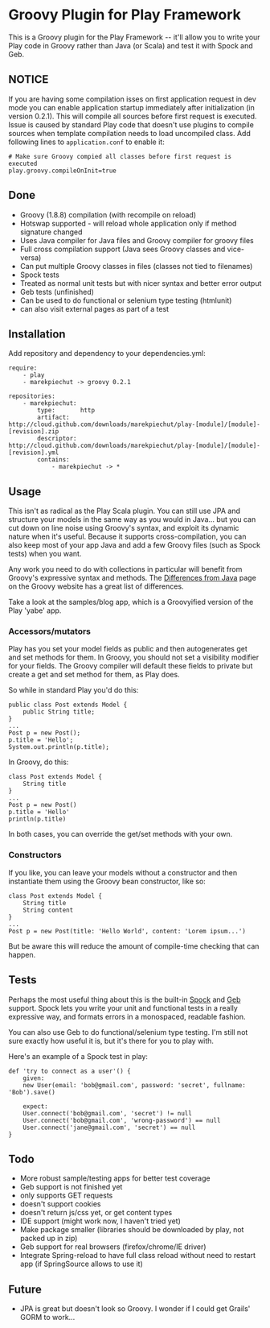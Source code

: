 Groovy Plugin for Play Framework
================================

This is a Groovy plugin for the Play Framework -- it'll allow you to write your Play code in Groovy rather than Java (or Scala) and test it with Spock and Geb.

NOTICE
-------
If you are having some compilation isses on first application request in dev mode
you can enable application startup immediately after initialization (in version 0.2.1). This will
compile all sources before first request is executed. Issue is caused by standard Play code
that doesn't use plugins to compile sources when template compilation needs to load uncompiled class.
Add following lines to `application.conf` to enable it:

	# Make sure Groovy compied all classes before first request is executed
	play.groovy.compileOnInit=true
	

Done
----
* Groovy (1.8.8) compilation (with recompile on reload)
 * Hotswap supported - will reload whole application only if method signature changed
 * Uses Java compiler for Java files and Groovy compiler for groovy files
 * Full cross compilation support (Java sees Groovy classes and vice-versa)
 * Can put multiple Groovy classes in files (classes not tied to filenames)
* Spock tests
 * Treated as normal unit tests but with nicer syntax and better error output
* Geb tests (unfinished)
 * Can be used to do functional or selenium type testing (htmlunit)
 * can also visit external pages as part of a test

Installation
------------
Add repository and dependency to your dependencies.yml:

	require:
	    - play
    	- marekpiechut -> groovy 0.2.1

	repositories:
	    - marekpiechut:
	        type:       http
	        artifact:   http://cloud.github.com/downloads/marekpiechut/play-[module]/[module]-[revision].zip
	        descriptor: http://cloud.github.com/downloads/marekpiechut/play-[module]/[module]-[revision].yml
	        contains:
	            - marekpiechut -> *

Usage
-----
This isn't as radical as the Play Scala plugin. You can still use JPA and structure your models in the same way as you would in Java... but you can cut down on line noise using Groovy's syntax, and exploit its dynamic nature when it's useful. Because it supports cross-compilation, you can also keep most of your app Java and add a few Groovy files (such as Spock tests) when you want.

Any work you need to do with collections in particular will benefit from Groovy's expressive syntax and methods. The [Differences from Java](http://groovy.codehaus.org/Differences+from+Java) page on the Groovy website has a great list of differences.

Take a look at the samples/blog app, which is a Groovyified version of the Play 'yabe' app.

### Accessors/mutators ###
Play has you set your model fields as public and then autogenerates get and set methods for them. In Groovy, you should not set a visibility modifier for your fields. The Groovy compiler will default these fields to private but create a get and set method for them, as Play does.

So while in standard Play you'd do this:

	public class Post extends Model {
		public String title;
	}
	...
	Post p = new Post();
	p.title = 'Hello';
	System.out.println(p.title);

In Groovy, do this:

	class Post extends Model {
		String title
	}
	...
	Post p = new Post()
	p.title = 'Hello'
	println(p.title)

In both cases, you can override the get/set methods with your own.

### Constructors ###
If you like, you can leave your models without a constructor and then instantiate them using the Groovy bean constructor, like so:

	class Post extends Model {
		String title
		String content
	}
	...
	Post p = new Post(title: 'Hello World', content: 'Lorem ipsum...')

But be aware this will reduce the amount of compile-time checking that can happen.

Tests
-----
Perhaps the most useful thing about this is the built-in [Spock](http://spockframework.org) and [Geb](http://www.gebish.org) support. Spock lets you write your unit and functional tests in a really expressive way, and formats errors in a monospaced, readable fashion.

You can also use Geb to do functional/selenium type testing. I'm still not sure exactly how useful it is, but it's there for you to play with.

Here's an example of a Spock test in play:

	def 'try to connect as a user'() {
		given:
		new User(email: 'bob@gmail.com', password: 'secret', fullname: 'Bob').save()

		expect:
		User.connect('bob@gmail.com', 'secret') != null
		User.connect('bob@gmail.com', 'wrong-password') == null
		User.connect('jane@gmail.com', 'secret') == null
	}

Todo
----
* More robust sample/testing apps for better test coverage
* Geb support is not finished yet
 * only supports GET requests
 * doesn't support cookies
 * doesn't return js/css yet, or get content types
* IDE support (might work now, I haven't tried yet)
* Make package smaller (libraries should be downloaded by play, not packed up in zip)
* Geb support for real browsers (firefox/chrome/IE driver)
* Integrate Spring-reload to have full class reload without need to restart app (if SpringSource allows to use it)

Future
------
* JPA is great but doesn't look so Groovy. I wonder if I could get Grails' GORM to work...
